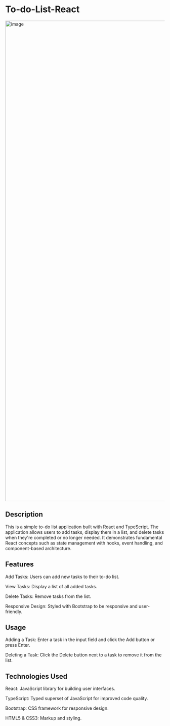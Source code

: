 # To-do-List-React

<img width="1512" alt="image" src="https://github.com/user-attachments/assets/b11decdd-a28c-461e-ba11-0ce45edeb851">

## Description

This is a simple to-do list application built with React and TypeScript. The application allows users to add tasks, display them in a list, and delete tasks when they're completed or no longer needed. It demonstrates fundamental React concepts such as state management with hooks, event handling, and component-based architecture.

## Features

Add Tasks: Users can add new tasks to their to-do list.

View Tasks: Display a list of all added tasks.

Delete Tasks: Remove tasks from the list.

Responsive Design: Styled with Bootstrap to be responsive and user-friendly.

## Usage

Adding a Task: Enter a task in the input field and click the Add button or press Enter.

Deleting a Task: Click the Delete button next to a task to remove it from the list.

## Technologies Used

React: JavaScript library for building user interfaces.

TypeScript: Typed superset of JavaScript for improved code quality.

Bootstrap: CSS framework for responsive design.

HTML5 & CSS3: Markup and styling.
